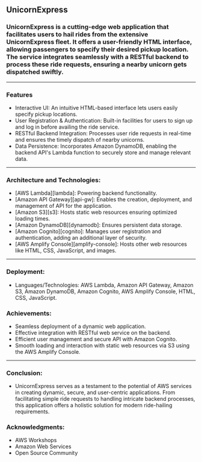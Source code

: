 ## UnicornExpress

### UnicornExpress is a cutting-edge web application that facilitates users to hail rides from the extensive UnicornExpress fleet. It offers a user-friendly HTML interface, allowing passengers to specify their desired pickup location. The service integrates seamlessly with a RESTful backend to process these ride requests, ensuring a nearby unicorn gets dispatched swiftly.
---

### Features
- Interactive UI: An intuitive HTML-based interface lets users easily specify pickup locations.
- User Registration & Authentication: Built-in facilities for users to sign up and log in before availing the ride service.
- RESTful Backend Integration: Processes user ride requests in real-time and ensures the timely dispatch of nearby unicorns.
- Data Persistence: Incorporates Amazon DynamoDB, enabling the backend API's Lambda function to securely store and manage relevant data.

---

### Architecture and Technologies: 

- [AWS Lambda][lambda]: Powering backend functionality.
- [Amazon API Gateway][api-gw]: Enables the creation, deployment, and management of API for the application.
- [Amazon S3][s3]: Hosts static web resources ensuring optimized loading times.
- [Amazon DynamoDB][dynamodb]: Ensures persistent data storage.
- [Amazon Cognito][cognito]: Manages user registration and authentication, adding an additional layer of security.
- [AWS Amplify Console][amplify-console]: Hosts other web resources like HTML, CSS, JavaScript, and images.

--- 

### Deployment:
- Languages/Technologies: AWS Lambda, Amazon API Gateway, Amazon S3, Amazon DynamoDB, Amazon Cognito, AWS Amplify Console, HTML, CSS, JavaScript.
  
### Achievements:
- Seamless deployment of a dynamic web application.
- Effective integration with RESTful web service on the backend.
- Efficient user management and secure API with Amazon Cognito.
- Smooth loading and interaction with static web resources via S3 using the AWS Amplify Console.
  
---

### Conclusion:
- UnicornExpress serves as a testament to the potential of AWS services in creating dynamic, secure, and user-centric applications. From facilitating simple ride requests to handling intricate backend processes, this application offers a holistic solution for modern ride-hailing requirements.

### Acknowledgments:
- AWS Workshops
- Amazon Web Services
- Open Source Community
